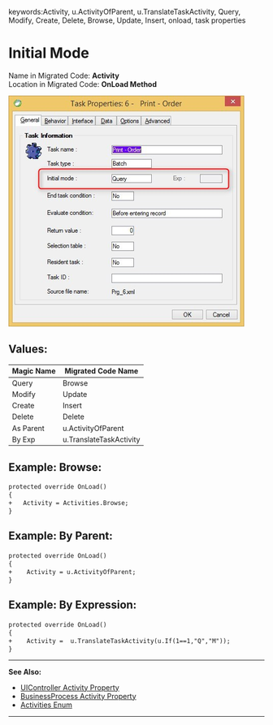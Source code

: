 ﻿keywords:Activity, u.ActivityOfParent, u.TranslateTaskActivity, Query, Modify, Create, Delete, Browse, Update, Insert, onload, task properties
# Initial Mode

Name in Migrated Code: **Activity**  
Location in Migrated Code: **OnLoad Method**

![Task properties initial-mode](Task-properties-initial-mode.jpg)

## Values:

| Magic Name | Migrated Code Name      |
|------------|-------------------------|
| Query      | Browse                  |
| Modify     | Update                  |
| Create     | Insert                  |
| Delete     | Delete                  |
| As Parent  | u.ActivityOfParent      |
| By Exp     | u.TranslateTaskActivity |

## Example: Browse:
```csdiff
protected override OnLoad()
{   
+   Activity = Activities.Browse;
}

```
## Example: By Parent:
```csdiff
protected override OnLoad()
{   
+    Activity = u.ActivityOfParent;    
}
```
## Example: By Expression:
```csdiff
protected override OnLoad()
{   
+    Activity =  u.TranslateTaskActivity(u.If(1==1,"Q","M"));     
}
```

---
**See Also:**

- [UIController Activity Property](http://fireflymigration.com/reference/html/P_Firefly_Box_UIController_Activity.htm)
- [BusinessProcess Activity Property](http://fireflymigration.com/reference/html/P_Firefly_Box_BusinessProcess_Activity.htm)
- [Activities Enum](http://fireflymigration.com/reference/html/T_Firefly_Box_Activities.htm)

---
